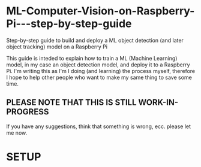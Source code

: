 # ML-Computer-Vision-on-Raspberry-Pi---step-by-step-guide
Step-by-step guide to build and deploy a ML object detection (and later object tracking) model on a Raspberry Pi

This guide is inteded to explain how to train a ML (Machine Learning) model, in my case an object detection model, and deploy it to a Raspberry Pi.
I'm writing this as I'm I doing (and learning) the process myself, therefore I hope to help other people who want to make my same thing to save some time.

## PLEASE NOTE THAT THIS IS STILL WORK-IN-PROGRESS
If you have any suggestions, think that something is wrong, ecc. please let me now.

# SETUP

